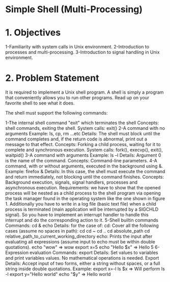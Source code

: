 # Simple Shell (Multi-Processing)
# 1. Objectives
1-Familiarity with system calls in Unix environment.
2-Introduction to processes and multi-processing.
3-Introduction to signal handling in Unix environment.
# 2. Problem Statement
It is required to implement a Unix shell program. A shell is simply a program that conveniently allows you to run other programs. Read up on your favorite shell to see what it does.

The shell must support the following commands:

1-The internal shell command "exit" which terminates the shell
Concepts: shell commands, exiting the shell.
System calls: exit()
2-A command with no arguments
Example: ls, cp, rm …etc
Details: The shell must block until the command completes and, if the return code is abnormal, print out a message to that effect.
Concepts: Forking a child process, waiting for it to complete and synchronous execution.
System calls: fork(), execvp(), exit(), waitpid()
3-A command with arguments
Example: ls –l
Details: Argument 0 is the name of the command.
Concepts: Command-line parameters.
4-A command, with or without arguments, executed in the background using &.
Example: firefox &
Details: In this case, the shell must execute the command and return immediately, not blocking until the command finishes.
Concepts: Background execution, signals, signal handlers, processes and asynchronous execution.
Requirements: we have to show that the opened process will be nested as a child process to the shell program via opening the task manager found in the operating system like the one shown in figure 1. Additionally you have to write in a log file (basic text file) when a child process is terminated (main application will be interrupted by a SIGCHLD signal). So you have to implement an interrupt handler to handle this interrupt and do the corresponding action to it.
5-Shell builtin commands
Commands: cd & echo
Details: for the case of:
cd: Cover all the following cases (assume no spaces in path):
cd
cd ~
cd ..
cd absolute_path
cd relative_path_to_current_working_directory
echo: Prints the input after evaluating all expressions (assume input to echo must be within double quotations).
echo "wow" => wow
export x=5
echo "Hello $x" => Hello 5
6-Expression evaluation
Commands: export
Details: Set values to variables and print variables values. No mathematical operations is needed.
Export Details: Accept input of two forms, either a string without spaces, or a full string inside double quotations.
Example:
export x=-l
ls $x => Will perform ls -l
export y="Hello world"
echo "$y" => Hello world

